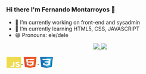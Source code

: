 ### Hi there I'm Fernando Montarroyos 👋

- 🔭 I’m currently working on front-end and sysadmin
- 🌱 I’m currently learning HTML5, CSS, JAVASCRIPT
- 😄 Pronouns: ele/dele

<div align="center">
  <a href="https://github.com/fmontarroyos">
  <img height="180em" src="https://github-readme-stats.vercel.app/api?username=fmontarroyos&show_icons=true&theme=dark&include_all_commits=true&count_private=true"/>
  <img height="180em" src="https://github-readme-stats.vercel.app/api/top-langs/?username=fmontarroyos&layout=compact&langs_count=7&theme=dark"/>
</div>
  
  <div style="display: inline_block"><br>
  <img align="center" alt="Rafa-Js" height="30" width="40" src="https://raw.githubusercontent.com/devicons/devicon/master/icons/javascript/javascript-plain.svg">
  <img align="center" alt="HTML" height="30" width="40" src="https://raw.githubusercontent.com/devicons/devicon/master/icons/html5/html5-original.svg">
  <img align="center" alt="CSS" height="30" width="40" src="https://raw.githubusercontent.com/devicons/devicon/master/icons/css3/css3-original.svg">
</div>
  
##

<div>
</div>
